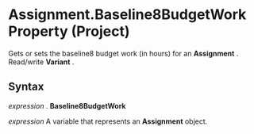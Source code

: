 
# Assignment.Baseline8BudgetWork Property (Project)

Gets or sets the baseline8 budget work (in hours) for an  **Assignment** . Read/write **Variant** .


## Syntax

 _expression_ . **Baseline8BudgetWork**

 _expression_ A variable that represents an **Assignment** object.

